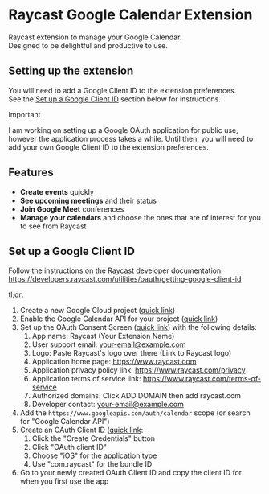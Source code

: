 # Raycast Google Calendar Extension

Raycast extension to manage your Google Calendar.  
Designed to be delightful and productive to use.

## Setting up the extension

You will need to add a Google Client ID to the extension preferences.  
See the [Set up a Google Client ID](#set-up-a-google-client-id) section below for instructions.

> [!IMPORTANT]
>
> I am working on setting up a Google OAuth application for public use, however the application process takes a while.
> Until then, you will need to add your own Google Client ID to the extension preferences.

## Features

- **Create events** quickly
- **See upcoming meetings** and their status
- **Join Google Meet** conferences
- **Manage your calendars** and choose the ones that are of interest for you to see from Raycast

## Set up a Google Client ID

Follow the instructions on the Raycast developer documentation:
https://developers.raycast.com/utilities/oauth/getting-google-client-id

tl;dr:

1. Create a new Google Cloud project ([quick link](https://console.cloud.google.com/projectcreate))
1. Enable the Google Calendar API for your project ([quick link](https://console.cloud.google.com/apis/api/calendar-json.googleapis.com))
1. Set up the OAuth Consent Screen ([quick link](https://console.cloud.google.com/apis/credentials/consent)) with the following details:
   1. App name: Raycast (Your Extension Name)
   1. User support email: your-email@example.com
   1. Logo: Paste Raycast's logo over there (Link to Raycast logo)
   1. Application home page: https://www.raycast.com
   1. Application privacy policy link: https://www.raycast.com/privacy
   1. Application terms of service link: https://www.raycast.com/terms-of-service
   1. Authorized domains: Click ADD DOMAIN then add raycast.com
   1. Developer contact: your-email@example.com
1. Add the `https://www.googleapis.com/auth/calendar` scope (or search for "Google Calendar API")
1. Create an OAuth Client ID ([quick link](https://console.cloud.google.com/apis/credentials):
   1. Click the "Create Credentials" button
   1. Click "OAuth client ID"
   1. Choose "iOS" for the application type
   1. Use "com.raycast" for the bundle ID
1. Go to your newly created OAuth Client ID and copy the client ID for when you first use the app
